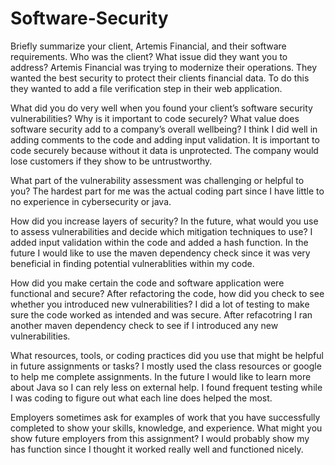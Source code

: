 # Software-Security


Briefly summarize your client, Artemis Financial, and their software requirements. Who was the client? What issue did they want you to address?
    Artemis Financial was trying to modernize their operations. They wanted the best security to protect their clients financial data. To do this they wanted to     add a file verification step in their web application.
  
What did you do very well when you found your client’s software security vulnerabilities? Why is it important to code securely? What value does software security add to a company’s overall wellbeing?
    I think I did well in adding comments to the code and adding input validation. It is important to code securely because without it data is unprotected. The     company would lose customers if they show to be untrustworthy. 
    
What part of the vulnerability assessment was challenging or helpful to you?
    The hardest part for me was the actual coding part since I have little to no experience in cybersecurity or java.
    
How did you increase layers of security? In the future, what would you use to assess vulnerabilities and decide which mitigation techniques to use?
    I added input validation within the code and added a hash function. In the future I would like to use the maven dependency check since it was very               beneficial in finding potential vulnerablities within my code.
    
How did you make certain the code and software application were functional and secure? After refactoring the code, how did you check to see whether you introduced new vulnerabilities?
    I did a lot of testing to make sure the code worked as intended and was secure. After refacotring I ran another maven dependency check to see if I               introduced any new vulnerabilities. 

What resources, tools, or coding practices did you use that might be helpful in future assignments or tasks?
    I mostly used the class resources or google to help me complete assignments. In the future I would like to learn more about Java so I can rely less on           external help. I found frequent testing while I was coding to figure out what each line does helped the most.
  
Employers sometimes ask for examples of work that you have successfully completed to show your skills, knowledge, and experience. What might you show future employers from this assignment?
    I would probably show my has function since I thought it worked really well and functioned nicely.
